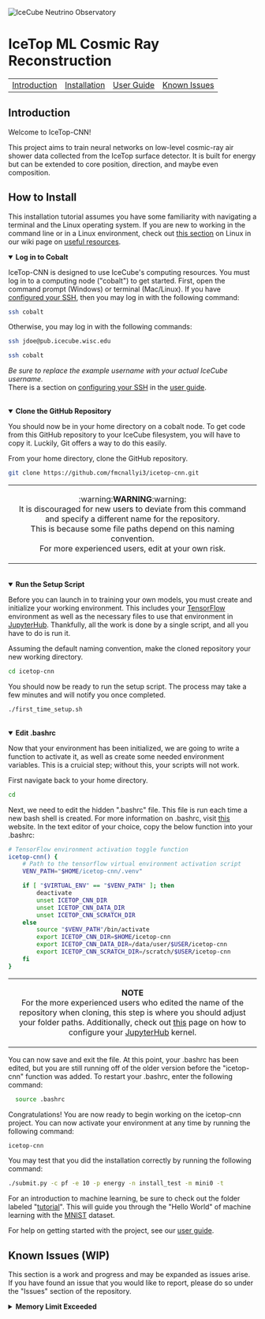 ![IceCube Neutrino Observatory](https://res.cloudinary.com/icecube/images/v1598387622/Header_HomeA_2000/Header_HomeA_2000.png)
# IceTop ML Cosmic Ray Reconstruction
<table align="center">
  <tr>
    <td><a href="https://github.com/fmcnallyi3/icetop-cnn?tab=readme-ov-file#introduction">Introduction</a></td>
    <td><a href="https://github.com/fmcnallyi3/icetop-cnn?tab=readme-ov-file#how-to-install">Installation</a></td>
    <td><a href="https://github.com/fmcnallyi3/icetop-cnn/wiki/User-Guide">User Guide</a></td>
    <td><a href="https://github.com/fmcnallyi3/icetop-cnn?tab=readme-ov-file#known-issues-wip">Known Issues</a></td>
  </tr>
</table>

## Introduction
Welcome to IceTop-CNN!

This project aims to train neural networks on low-level cosmic-ray air shower data collected from the IceTop surface detector. It is built for energy but can be extended to core position, direction, and maybe even composition.

## How to Install
This installation tutorial assumes you have some familiarity with navigating a terminal and the Linux operating system. If you are new to working in the command line or in a Linux environment, check out [this section](https://github.com/fmcnallyi3/icetop-cnn/wiki/Useful-Resources#linux) on Linux in our wiki page on [useful resources](https://github.com/fmcnallyi3/icetop-cnn/wiki/Useful-Resources).

<details open>
  <summary><b>Log in to Cobalt</b></summary>

  IceTop-CNN is designed to use IceCube's computing resources. You must log in to a computing node ("cobalt") to get started. First, open the command prompt (Windows) or terminal (Mac/Linux). If you have [configured your SSH](https://github.com/fmcnallyi3/icetop-cnn/wiki/User-Guide#configuring-ssh), then you may log in with the following command:
  ```bash
  ssh cobalt
  ```
  Otherwise, you may log in with the following commands:
  ```bash
  ssh jdoe@pub.icecube.wisc.edu

  ssh cobalt
  ```
  *Be sure to replace the example username with your actual IceCube username.*\
  There is a section on [configuring your SSH](https://github.com/fmcnallyi3/icetop-cnn/wiki/User-Guide#configuring-ssh) in the [user guide](https://github.com/fmcnallyi3/icetop-cnn/wiki/User-Guide).
</details>
<br>
<details open>
  <summary><b>Clone the GitHub Repository</b></summary>

  You should now be in your home directory on a cobalt node. To get code from this GitHub repository to your IceCube filesystem, you will have to copy it. Luckily, Git offers a way to do this easily.

  From your home directory, clone the GitHub repository.
  ```bash
  git clone https://github.com/fmcnallyi3/icetop-cnn.git
  ```
  <table align="center">
    <tr><td>
      <p align="center">
        :warning:<b>WARNING</b>:warning:<br>
        It is discouraged for new users to deviate from this command and specify a different name for the repository.<br>
        This is because some file paths depend on this naming convention.<br>
        For more experienced users, edit at your own risk.
      </p>
    </td></tr>
  </table>
</details>
<br>
<details open>
  <summary><b>Run the Setup Script</b></summary>

  Before you can launch in to training your own models, you must create and initialize your working environment. This includes your [TensorFlow](https://www.tensorflow.org/versions/r2.14/api_docs) environment as well as the necessary files to use that environment in [JupyterHub](https://jupyterhub.icecube.wisc.edu/hub/). Thankfully, all the work is done by a single script, and all you have to do is run it. 

  Assuming the default naming convention, make the cloned repository your new working directory.
  ```bash
  cd icetop-cnn
  ```
  You should now be ready to run the setup script. The process may take a few minutes and will notify you once completed.
  ```bash
  ./first_time_setup.sh
  ```
</details>
<br>
<details open>
  <summary><b>Edit .bashrc</b></summary>

  Now that your environment has been initialized, we are going to write a function to activate it, as well as create some needed environment variables. This is a cruicial step; without this, your scripts will not work.

  First navigate back to your home directory.
  ```bash
  cd
  ```
  Next, we need to edit the hidden ".bashrc" file. This file is run each time a new bash shell is created. For more information on .bashrc, visit [this](https://www.digitalocean.com/community/tutorials/bashrc-file-in-linux) website. In the text editor of your choice, copy the below function into your .bashrc:
  ```bash
  # TensorFlow environment activation toggle function
  icetop-cnn() {
      # Path to the tensorflow virtual environment activation script
      VENV_PATH="$HOME/icetop-cnn/.venv"

      if [ "$VIRTUAL_ENV" == "$VENV_PATH" ]; then
          deactivate
          unset ICETOP_CNN_DIR
          unset ICETOP_CNN_DATA_DIR
          unset ICETOP_CNN_SCRATCH_DIR
      else
          source "$VENV_PATH"/bin/activate
          export ICETOP_CNN_DIR=$HOME/icetop-cnn
          export ICETOP_CNN_DATA_DIR=/data/user/$USER/icetop-cnn
          export ICETOP_CNN_SCRATCH_DIR=/scratch/$USER/icetop-cnn
      fi
  }
  ```
  <table align="center">
    <tr><td>
      <p align="center">
        <b>NOTE</b><br>
        For the more experienced users who edited the name of the repository when cloning,
        this step is where you should adjust your folder paths. Additionally, check out <a href=https://wiki.icecube.wisc.edu/index.php/Jupyterhub>this</a> page on how to configure your <a href=https://jupyterhub.icecube.wisc.edu/hub>JupyterHub</a> kernel.
      </p>
    </td></tr>
  </table>

  You can now save and exit the file. At this point, your .bashrc has been edited, but you are still running off of the older version before the "icetop-cnn" function was added. To restart your .bashrc, enter the following command:
  ```bash
    source .bashrc
  ```
</details>

Congratulations! You are now ready to begin working on the icetop-cnn project. You can now activate your environment at any time by running the following command:
```bash
icetop-cnn
```
You may test that you did the installation correctly by running the following command:
```bash
./submit.py -c pf -e 10 -p energy -n install_test -m mini0 -t
```

For an introduction to machine learning, be sure to check out the folder labeled "[tutorial](https://github.com/fmcnallyi3/icetop-cnn/tree/main/tutorial)". This will guide you through the "Hello World" of machine learning with the [MNIST](https://en.wikipedia.org/wiki/MNIST_database) dataset.

For help on getting started with the project, see our [user guide](https://github.com/fmcnallyi3/icetop-cnn/wiki/User-Guide).

## Known Issues (WIP)
This section is a work and progress and may be expanded as issues arise.\
If you have found an issue that you would like to report, please do so under the "Issues" section of the repository.

<details>
  <summary><b>Memory Limit Exceeded</b></summary>
  <div>
    Sometimes when submitting a job to the cluster, your job will be held with a "Policy Violation: Memory Limit Exceeded" error.<br>
    You will find that in many cases, simply re-submitting the job will be sufficient to get past this error.<br>
    Due to the nature of working with a computing cluster, there is some unpredictability with architectures and concurrent jobs that is unavoidable.<br>
    If you find that the issue persists, it may be necessary to adjust the memory allocated in a model's submission file.
  </div>
</details>

